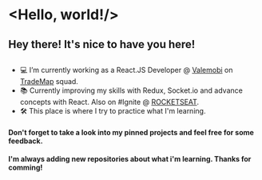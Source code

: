 # <Hello, world!/>

## Hey there! It's nice to have you here!

## 

- 💻  I’m currently working as a React.JS Developer @ [Valemobi](https://www.valemobi.com.br/) on [TradeMap](https://www.linkedin.com/company/trademaphub) squad.
- 📚  Currently improving my skills with Redux, Socket.io and advance concepts with React. Also on #Ignite @ [ROCKETSEAT](https://rocketseat.com.br/).
- 🛠  This place is where I try to practice what I'm learning.

#### Don't forget to take a look into my pinned projects and feel free for some feedback.
#### I'm always adding new repositories about what i'm learning. Thanks for comming!
